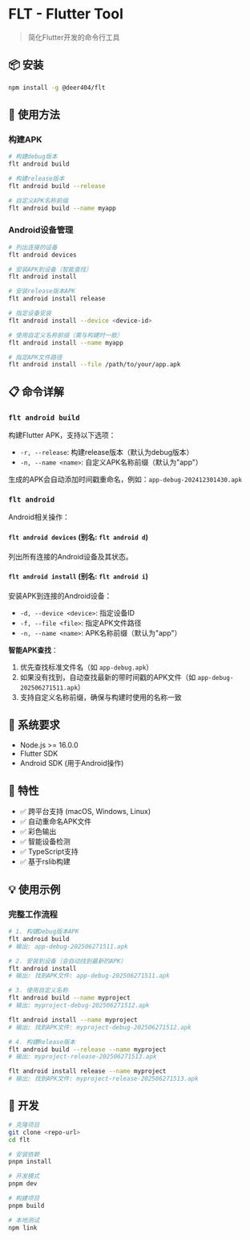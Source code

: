 # FLT - Flutter Tool

> 简化Flutter开发的命令行工具

## 📦 安装

```bash
npm install -g @deer404/flt
```

## 🚀 使用方法

### 构建APK

```bash
# 构建debug版本
flt android build

# 构建release版本
flt android build --release

# 自定义APK名称前缀
flt android build --name myapp
```

### Android设备管理

```bash
# 列出连接的设备
flt android devices

# 安装APK到设备（智能查找）
flt android install

# 安装release版本APK
flt android install release

# 指定设备安装
flt android install --device <device-id>

# 使用自定义名称前缀（需与构建时一致）
flt android install --name myapp

# 指定APK文件路径
flt android install --file /path/to/your/app.apk
```

## 📋 命令详解

### `flt android build`

构建Flutter APK，支持以下选项：

- `-r, --release`: 构建release版本（默认为debug版本）
- `-n, --name <name>`: 自定义APK名称前缀（默认为"app"）

生成的APK会自动添加时间戳重命名，例如：`app-debug-202412301430.apk`

### `flt android`

Android相关操作：

#### `flt android devices` (别名: `flt android d`)

列出所有连接的Android设备及其状态。

#### `flt android install` (别名: `flt android i`)

安装APK到连接的Android设备：

- `-d, --device <device>`: 指定设备ID
- `-f, --file <file>`: 指定APK文件路径
- `-n, --name <name>`: APK名称前缀（默认为"app"）

**智能APK查找**：
1. 优先查找标准文件名（如 `app-debug.apk`）
2. 如果没有找到，自动查找最新的带时间戳的APK文件（如 `app-debug-202506271511.apk`）
3. 支持自定义名称前缀，确保与构建时使用的名称一致

## 🔧 系统要求

- Node.js >= 16.0.0
- Flutter SDK
- Android SDK (用于Android操作)

## 🎯 特性

- ✅ 跨平台支持 (macOS, Windows, Linux)
- ✅ 自动重命名APK文件
- ✅ 彩色输出
- ✅ 智能设备检测
- ✅ TypeScript支持
- ✅ 基于rslib构建

## 💡 使用示例

### 完整工作流程

```bash
# 1. 构建Debug版本APK
flt android build
# 输出: app-debug-202506271511.apk

# 2. 安装到设备（会自动找到最新的APK）
flt android install
# 输出: 找到APK文件: app-debug-202506271511.apk

# 3. 使用自定义名称
flt android build --name myproject
# 输出: myproject-debug-202506271512.apk

flt android install --name myproject
# 输出: 找到APK文件: myproject-debug-202506271512.apk

# 4. 构建Release版本
flt android build --release --name myproject
# 输出: myproject-release-202506271513.apk

flt android install release --name myproject
# 输出: 找到APK文件: myproject-release-202506271513.apk
```

## 📝 开发

```bash
# 克隆项目
git clone <repo-url>
cd flt

# 安装依赖
pnpm install

# 开发模式
pnpm dev

# 构建项目
pnpm build

# 本地测试
npm link
```

